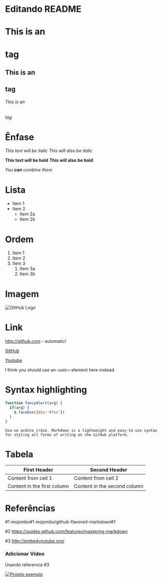 # Editando README

# This is an <h1> tag
## This is an <h2> tag
###### This is an <h6> tag

# Ênfase

*This text will be italic*
_This will also be italic_

**This text will be bold**
__This will also be bold__

_You **can** combine them_

# Lista

* Item 1
* Item 2
  * Item 2a
  * Item 2b

# Ordem

1. Item 1
1. Item 2
1. Item 3
   1. Item 3a
   1. Item 3b
   
# Imagem
   
![GitHub Logo](https://github.com/TiagoAA/Teste_VS/blob/master/Pasta1/yoda2.jpg)   
  
# Link

http://github.com - automatic!

[GitHub](http://github.com)

[Youtube](https://www.youtube.com/)


I think you should use an
`<addr>` element here instead.


# Syntax highlighting

```javascript
function fancyAlert(arg) {
  if(arg) {
    $.facebox({div:'#foo'})
  }
}
```


``` 
Usa-se acênto cráse. Markdown is a lightweight and easy-to-use syntax for styling all forms of writing on the GitHub platform.
```

# Tabela 

First Header | Second Header
------------ | -------------
Content from cell 1 | Content from cell 2
Content in the first column | Content in the second column


# Referências

#1
mojombo#1
mojombo/github-flavored-markdown#1

#2
https://guides.github.com/features/mastering-markdown

#3
http://embedyoutube.org/

### Adicionar Vídeo
Usando referencia #3

[![Projeto exemplo](http://img.youtube.com/vi/T70t3mDiwvg/0.jpg)](http://www.youtube.com/watch?v=T70t3mDiwvg "Vídeo tutorial")


